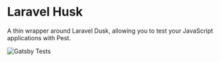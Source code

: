 # Laravel Husk

A thin wrapper around Laravel Dusk, allowing you to test your JavaScript applications with Pest.

![Gatsby Tests](https://github.com/stevebauman/laravel-husk-gatsby/actions/workflows/run-tests.yml/badge.svg)
